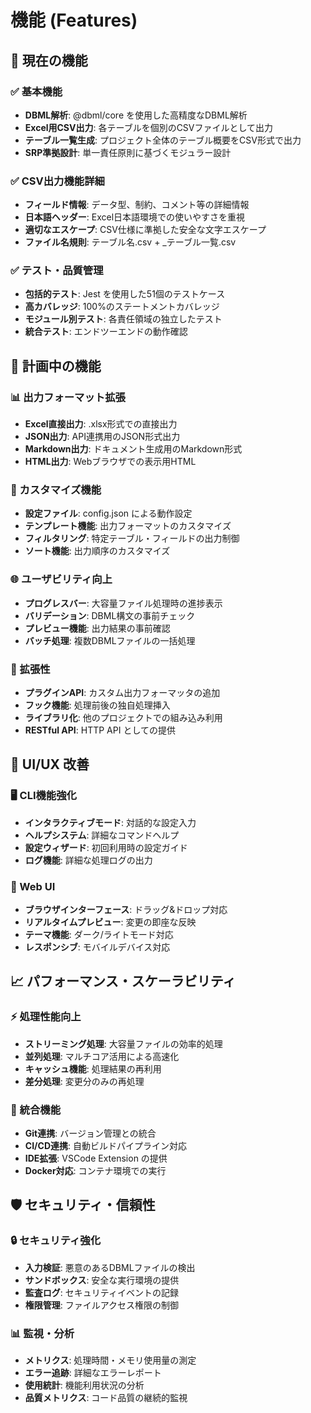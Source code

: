 # 機能 (Features)

## 🎯 現在の機能

### ✅ 基本機能

- **DBML解析**: @dbml/core を使用した高精度なDBML解析
- **Excel用CSV出力**: 各テーブルを個別のCSVファイルとして出力
- **テーブル一覧生成**: プロジェクト全体のテーブル概要をCSV形式で出力
- **SRP準拠設計**: 単一責任原則に基づくモジュラー設計

### ✅ CSV出力機能詳細

- **フィールド情報**: データ型、制約、コメント等の詳細情報
- **日本語ヘッダー**: Excel日本語環境での使いやすさを重視
- **適切なエスケープ**: CSV仕様に準拠した安全な文字エスケープ
- **ファイル名規則**: テーブル名.csv + \_テーブル一覧.csv

### ✅ テスト・品質管理

- **包括的テスト**: Jest を使用した51個のテストケース
- **高カバレッジ**: 100%のステートメントカバレッジ
- **モジュール別テスト**: 各責任領域の独立したテスト
- **統合テスト**: エンドツーエンドの動作確認

## 🚀 計画中の機能

### 📊 出力フォーマット拡張

- **Excel直接出力**: .xlsx形式での直接出力
- **JSON出力**: API連携用のJSON形式出力
- **Markdown出力**: ドキュメント生成用のMarkdown形式
- **HTML出力**: Webブラウザでの表示用HTML

### 🔧 カスタマイズ機能

- **設定ファイル**: config.json による動作設定
- **テンプレート機能**: 出力フォーマットのカスタマイズ
- **フィルタリング**: 特定テーブル・フィールドの出力制御
- **ソート機能**: 出力順序のカスタマイズ

### 🌐 ユーザビリティ向上

- **プログレスバー**: 大容量ファイル処理時の進捗表示
- **バリデーション**: DBML構文の事前チェック
- **プレビュー機能**: 出力結果の事前確認
- **バッチ処理**: 複数DBMLファイルの一括処理

### 🔌 拡張性

- **プラグインAPI**: カスタム出力フォーマッタの追加
- **フック機能**: 処理前後の独自処理挿入
- **ライブラリ化**: 他のプロジェクトでの組み込み利用
- **RESTful API**: HTTP API としての提供

## 🎨 UI/UX 改善

### 🖥️ CLI機能強化

- **インタラクティブモード**: 対話的な設定入力
- **ヘルプシステム**: 詳細なコマンドヘルプ
- **設定ウィザード**: 初回利用時の設定ガイド
- **ログ機能**: 詳細な処理ログの出力

### 🌟 Web UI

- **ブラウザインターフェース**: ドラッグ&ドロップ対応
- **リアルタイムプレビュー**: 変更の即座な反映
- **テーマ機能**: ダーク/ライトモード対応
- **レスポンシブ**: モバイルデバイス対応

## 📈 パフォーマンス・スケーラビリティ

### ⚡ 処理性能向上

- **ストリーミング処理**: 大容量ファイルの効率的処理
- **並列処理**: マルチコア活用による高速化
- **キャッシュ機能**: 処理結果の再利用
- **差分処理**: 変更分のみの再処理

### 🔄 統合機能

- **Git連携**: バージョン管理との統合
- **CI/CD連携**: 自動ビルドパイプライン対応
- **IDE拡張**: VSCode Extension の提供
- **Docker対応**: コンテナ環境での実行

## 🛡️ セキュリティ・信頼性

### 🔒 セキュリティ強化

- **入力検証**: 悪意のあるDBMLファイルの検出
- **サンドボックス**: 安全な実行環境の提供
- **監査ログ**: セキュリティイベントの記録
- **権限管理**: ファイルアクセス権限の制御

### 📊 監視・分析

- **メトリクス**: 処理時間・メモリ使用量の測定
- **エラー追跡**: 詳細なエラーレポート
- **使用統計**: 機能利用状況の分析
- **品質メトリクス**: コード品質の継続的監視
